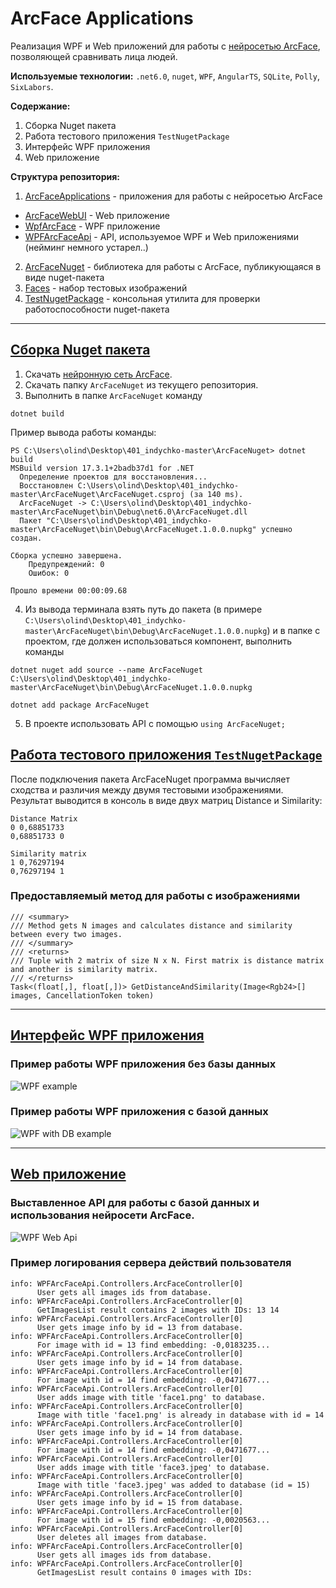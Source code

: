 # ArcFace Applications

Реализация WPF и Web приложений для работы с [нейросетью ArcFace](https://github.com/onnx/models/blob/main/vision/body_analysis/arcface/model/arcfaceresnet100-8.onnx), позволяющей сравнивать лица людей.

**Используемые технологии:** `.net6.0`, `nuget`, `WPF`, `AngularTS`, `SQLite`, `Polly`, `SixLabors`.

**Содержание:**
1. <a name="nuget-build"> Сборка Nuget пакета</a>
2. <a name="test-app"> Работа тестового приложения `TestNugetPackage` </a>
3. <a name="wpf">Интерфейс WPF приложения</a>
4. <a name="web">Web приложение</a>

**Структура репозитория:**
1. [ArcFaceApplications](https://github.com/luseno4ek/401_indychko/tree/master/ArcFaceApplications) - приложения для работы с нейросетью ArcFace
  - [ArcFaceWebUI](https://github.com/luseno4ek/401_indychko/tree/master/ArcFaceApplications/ArcFaceWebUI) - Web приложение
  - [WpfArcFace](https://github.com/luseno4ek/401_indychko/tree/master/ArcFaceApplications/WpfArcFace) - WPF приложение
  - [WPFArcFaceApi](https://github.com/luseno4ek/401_indychko/tree/master/ArcFaceApplications/WPFArcFaceApi) - API, используемое WPF и Web приложениями (нейминг немного устарел..)
2. [ArcFaceNuget](https://github.com/luseno4ek/401_indychko/tree/master/ArcFaceNuget) - библиотека для работы с ArcFace, публикующаяся в виде nuget-пакета
3. [Faces](https://github.com/luseno4ek/401_indychko/tree/master/Faces) - набор тестовых изображений
4. [TestNugetPackage](https://github.com/luseno4ek/401_indychko/tree/master/TestNugetPackage) - консольная утилита для проверки работоспособности nuget-пакета

---

## [Сборка Nuget пакета](#nuget-build)
1. Скачать [нейронную сеть ArcFace](https://github.com/onnx/models/blob/main/vision/body_analysis/arcface/model/arcfaceresnet100-8.onnx).
2. Скачать папку `ArcFaceNuget` из текущего репозитория. 
3. Выполнить в папке `ArcFaceNuget` команду 
```
dotnet build
```
Пример вывода работы команды:
```
PS C:\Users\olind\Desktop\401_indychko-master\ArcFaceNuget> dotnet build
MSBuild version 17.3.1+2badb37d1 for .NET
  Определение проектов для восстановления...
  Восстановлен C:\Users\olind\Desktop\401_indychko-master\ArcFaceNuget\ArcFaceNuget.csproj (за 140 ms).
  ArcFaceNuget -> C:\Users\olind\Desktop\401_indychko-master\ArcFaceNuget\bin\Debug\net6.0\ArcFaceNuget.dll
  Пакет "C:\Users\olind\Desktop\401_indychko-master\ArcFaceNuget\bin\Debug\ArcFaceNuget.1.0.0.nupkg" успешно создан.

Сборка успешно завершена.
    Предупреждений: 0
    Ошибок: 0

Прошло времени 00:00:09.68
```
4. Из вывода терминала взять путь до пакета (в примере `C:\Users\olind\Desktop\401_indychko-master\ArcFaceNuget\bin\Debug\ArcFaceNuget.1.0.0.nupkg`) и в папке с проектом, где должен использоваться компонент, выполнить команды
```
dotnet nuget add source --name ArcFaceNuget C:\Users\olind\Desktop\401_indychko-master\ArcFaceNuget\bin\Debug\ArcFaceNuget.1.0.0.nupkg

dotnet add package ArcFaceNuget
```
5. В проекте использовать API с помощью `using ArcFaceNuget;`

## [Работа тестового приложения `TestNugetPackage`](#test-app)
После подключения пакета ArcFaceNuget программа вычисляет сходства и различия между двумя тестовыми изображениями. Результат выводится в консоль в виде двух матриц Distance и Similarity:
```
Distance Matrix
0 0,68851733
0,68851733 0

Similarity matrix
1 0,76297194
0,76297194 1
```

### Предоставляемый метод для работы с изображениями
```  
/// <summary>
/// Method gets N images and calculates distance and similarity between every two images.
/// </summary>
/// <returns>
/// Tuple with 2 matrix of size N x N. First matrix is distance matrix and another is similarity matrix.
/// </returns>
Task<(float[,], float[,])> GetDistanceAndSimilarity(Image<Rgb24>[] images, CancellationToken token)
```
---
## [Интерфейс WPF приложения](#wpf)

### Пример работы WPF приложения без базы данных
![WPF example](https://i.postimg.cc/Wb7yqysB/2022-10-31-035232.jpg)

### Пример работы WPF приложения с базой данных
![WPF with DB example](https://i.postimg.cc/Y283SWgG/image.png)

---
## [Web приложение](#web)

### Выставленное API для работы с базой данных и использования нейросети ArcFace.
![WPF Web Api](https://i.postimg.cc/J7j77yqC/api.jpg)

### Пример логирования сервера действий пользователя
```
info: WPFArcFaceApi.Controllers.ArcFaceController[0]
      User gets all images ids from database.
info: WPFArcFaceApi.Controllers.ArcFaceController[0]
      GetImagesList result contains 2 images with IDs: 13 14
info: WPFArcFaceApi.Controllers.ArcFaceController[0]
      User gets image info by id = 13 from database.
info: WPFArcFaceApi.Controllers.ArcFaceController[0]
      For image with id = 13 find embedding: -0,0183235...
info: WPFArcFaceApi.Controllers.ArcFaceController[0]
      User gets image info by id = 14 from database.
info: WPFArcFaceApi.Controllers.ArcFaceController[0]
      For image with id = 14 find embedding: -0,0471677...
info: WPFArcFaceApi.Controllers.ArcFaceController[0]
      User adds image with title 'face1.png' to database.
info: WPFArcFaceApi.Controllers.ArcFaceController[0]
      Image with title 'face1.png' is already in database with id = 14
info: WPFArcFaceApi.Controllers.ArcFaceController[0]
      User gets image info by id = 14 from database.
info: WPFArcFaceApi.Controllers.ArcFaceController[0]
      For image with id = 14 find embedding: -0,0471677...
info: WPFArcFaceApi.Controllers.ArcFaceController[0]
      User adds image with title 'face3.jpeg' to database.
info: WPFArcFaceApi.Controllers.ArcFaceController[0]
      Image with title 'face3.jpeg' was added to database (id = 15)
info: WPFArcFaceApi.Controllers.ArcFaceController[0]
      User gets image info by id = 15 from database.
info: WPFArcFaceApi.Controllers.ArcFaceController[0]
      For image with id = 15 find embedding: -0,0020563...
info: WPFArcFaceApi.Controllers.ArcFaceController[0]
      User deletes all images from database.
info: WPFArcFaceApi.Controllers.ArcFaceController[0]
      User gets all images ids from database.
info: WPFArcFaceApi.Controllers.ArcFaceController[0]
      GetImagesList result contains 0 images with IDs:
```
